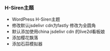 ### H-Siren主题

- WordPress H-Siren主题
- 修改默认jsdelivr cdn为fastly 修改为全圆角
- 默认添加使用china jsdelivr cdn 的live2d看板娘
- 添加樱花飘落
- 添加石蒜模拟器
